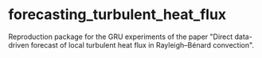 # forecasting_turbulent_heat_flux
Reproduction package for the GRU experiments of the paper "Direct data-driven forecast of local turbulent heat flux in Rayleigh–Bénard convection".
